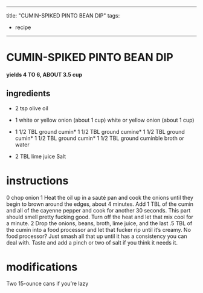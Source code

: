 

	
---
title: "CUMIN-SPIKED PINTO BEAN DIP"
tags:
  - recipe
---
# CUMIN-SPIKED PINTO BEAN DIP
#### yields 4 TO 6, ABOUT 3.5 cup
## ingredients
* 2 tsp olive oil
* 1 white or yellow onion (about 1 cup) white or yellow onion (about 1 cup)
* 1 1/2 TBL ground cumin* 1 1/2 TBL ground cumine* 1 1/2 TBL ground cumin* 1 1/2 TBL ground cumin* 1 1/2 TBL ground cuminble broth or water

* 2 TBL lime juice
Salt

# instructions
0 chop onion
1 Heat the oil up in a sauté pan and cook the onions until they begin to brown around the
edges, about 4 minutes. Add 1 TBL of the cumin and all of the cayenne pepper and cook
for another 30 seconds. This part should smell pretty fucking good. Turn off the heat and let
that mix cool for a minute.
2 Drop the onions, beans, broth, lime juice, and the last .5 TBL of the cumin into a
food processor and let that fucker rip until it’s creamy. No food processor? Just smash all that
up until it has a consistency you can deal with. Taste and add a pinch or two of salt if you think
it needs it.

# modifications

Two 15-ounce cans if you’re lazy
	

